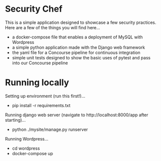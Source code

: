 # Security Chef
This is a simple application designed to showcase a few security practices. Here are a few of the things you will find here...
* a docker-compose file that enables a deployment of MySQL with Wordpress
* a simple python application made with the Django web framework
* the yaml file for a Concourse pipeline for continuous integration
* simple unit tests designed to show the basic uses of pytest and pass into our Concourse pipeline

# Running locally
Setting up environment (run this first!)...
* pip install -r requirements.txt

Running django web server (navigate to http://localhost:8000/app after starting)...
* python ./mysite/manage.py runserver

Running Wordpress...
* cd wordpress
* docker-compose up
